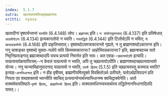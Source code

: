 ```yaml
---
index:  5.1.7
sutra:  खलयवमाषतिलवृषब्रह्मणश्च
vritti:  nyasa
---
```


खलादीनां वृषपर्यन्तानां `यस्येति` (6.4.148) लोपः। `ब्रह्मण्यम्` इति। `न संयोगाद्वमन्तात्` (6.4.137) इति प्रतिषेधात् `अल्लोपोऽनः` (6.4.134) इत्यकारलोपो न भवति। `नस्तद्धिते` (6.4.144) इति टिलोपोऽपि न भवित; `ये चाभावकर्मणोः` (6.4.168) इति प्रकृतिभावात्। वृषशब्दोऽयमत्राकारान्तो गृह्यते, न तु ब्राह्मणशब्दोऽकारान्त इति। ननु चाशङ्का वृषशब्दे युक्ता-नलोपे सति किमयमकारान्तः? आहोस्विन्नकारान्तः? इति, ब्रह्मन्शब्दाच्च यतो निवृत्तिप्रसङ्गाद् ब्रह्मञ्शब्दादपि यचच प्रत्ययो निवर्त्तत इति भावः। अत एवाह--`छप्रत्ययोऽपि` इत्यादि। यत्प्रत्ययापेक्षयापिरयम्--न केवलं यत्प्रत्ययो न भवति, अपि तु च्छप्रत्ययोऽपीति। ब्राह्मणशब्दाच्छप्रत्ययाभावो योज्यः। ननु चाभ्यामिहानुपादनाद् यत्प्रत्ययो न भवति, `तस्मै हितम्` (5.1.5) इति च्छप्रत्ययस्तु कस्मान्न भवति? इत्याह-`अनभिधानात्` इति। न हीह वृषीयम्, ब्राह्मणीयमित्युक्ते विवक्षितोऽर्थः प्रतीयते; यतोऽर्थप्रतिपादनं प्रति नियता एव शब्दशक्तयो भवन्तीति क्वचित् प्रत्ययान्तेनार्थस्याभिधानम्ष क्वचिद्वाक्येनेति। अतो वाक्यमेवावतिष्ठते-`वृष्णे हितम्, ब्राह्मणेभ्यो हितम्` इति। वाक्यसमधिगम्यस्यार्थस्य तद्धितेनानभिधानादितदि यावत्।।


